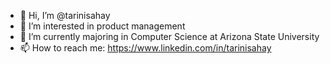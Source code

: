 - 👋 Hi, I’m @tarinisahay
- 👀 I’m interested in product management
- 🌱 I’m currently majoring in Computer Science at Arizona State University 
- 📫 How to reach me: https://www.linkedin.com/in/tarinisahay

<!---
tarinisahay/tarinisahay is a ✨ special ✨ repository because its `README.md` (this file) appears on your GitHub profile.
You can click the Preview link to take a look at your changes.
--->
